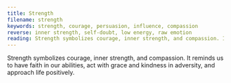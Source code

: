 ```yaml
---
title: Strength
filename: strength
keywords: strength, courage, persuasion, influence, compassion
reverse: inner strength, self-doubt, low energy, raw emotion
reading: Strength symbolizes courage, inner strength, and compassion. It reminds us to have faith in our abilities, act with grace and kindness in adversity, and approach life positively. As you consider the energy of Strength, ask yourself - what challenges have I overcome that have made me stronger? How can I tap into my inner strength and courage to face current challenges? In what ways can I show compassion and kindness to myself and others? How can I use my influence and persuasion to create positive change?
---
```


Strength symbolizes courage, inner strength, and compassion. It reminds us to have faith in our abilities, act with grace and kindness in adversity, and approach life positively.
